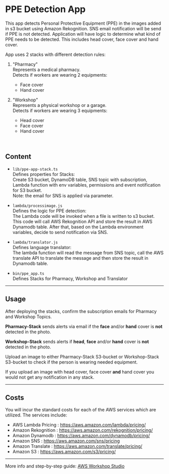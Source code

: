 # PPE Detection App

This app detects Personal Protective Equipment (PPE) in the images added in s3 bucket using Amazon Rekognition. SNS email notification will be send if PPE is not detected. Application will have logic to determine what kind of PPE needs to be detected. This includes head cover, face cover and hand cover.  

App uses 2 stacks with different detection rules:  

1. "Pharmacy"  
Represents a medical pharmacy.  
Detects if workers are wearing 2 equipments:
    * Face cover
    * Hand cover

2. "Workshop"  
Represents a physical workshop or a garage.  
Detects if workers are wearing 3 equipments:  
    * Head cover  
    * Face cover  
    * Hand cover  

&nbsp;

## Content  

* `lib/ppe-app-stack.ts`  
Defines properties for Stacks:  
Create S3 bucket, DynamoDB table, SNS topic with subscription, Lambda function with env variables, permissions and event notification for S3 bucket.  
Note: the email for SNS is applied via parameter.

* `lambda/processimage.js`  
Defines the logic for PPE detection:  
The Lambda code will be invoked when a file is written to s3 bucket. This code will call AWS Rekognition API and store the result in AWS Dynamodb table. After that, based on the Lambda environment variables, decide to send notification via SNS.  

* `lambda/translator.js`  
Defines language translator:  
The lambda function will read the message from SNS topic, call the AWS translate API to translate the message and then store the result in Dynamodb table.

* `bin/ppe_app.ts`  
Defines Stacks for Pharmacy, Workshop and Translator  

---

## Usage  

After deploying the stacks, confirm the subscription emails for Pharmacy and Workshop Topics.  

**Pharmacy-Stack** sends alerts via email if the **face** and/or **hand** cover is **not** detected in the photo.  

**Workshop-Stack** sends alerts if **head**, **face** and/or **hand** cover is **not** detected in the photo.  

Upload an image to either Pharmacy-Stack S3-bucket or Workshop-Stack S3-bucket to check if the person is wearing needed equipment.  

If you upload an image with head cover, face cover **and** hand cover you would not get any notification in any stack.  

---

## Costs  

You will incur the standard costs for each of the AWS services which are utilized. The services include:  

* AWS Lambda Pricing : <https://aws.amazon.com/lambda/pricing/>  
* Amazon Rekognition : <https://aws.amazon.com/rekognition/pricing/>  
* Amazon Dynamodb : <https://aws.amazon.com/dynamodb/pricing/>  
* Amazon SNS : <https://aws.amazon.com/sns/pricing>  
* Amazon Translate : <https://aws.amazon.com/translate/pricing/>  
* Amazon S3 : <https://aws.amazon.com/s3/pricing/>  

---

More info and step-by-step guide: [AWS Workshop Studio](https://catalog.us-east-1.prod.workshops.aws/workshops/caa8dcf9-4867-438a-a737-c2eb409f31c9/en-US )  
